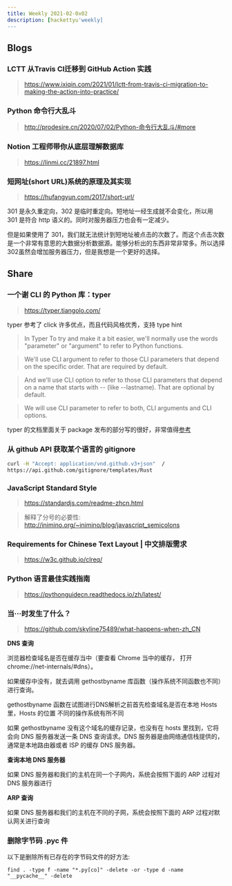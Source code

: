 ```yaml
---
title: Weekly 2021-02-0x02
description: [hackettyu'weekly]
---
```


## Blogs

### LCTT 从Travis CI迁移到 GitHub Action 实践
> https://www.ixiqin.com/2021/01/lctt-from-travis-ci-migration-to-making-the-action-into-practice/

### Python 命令行大乱斗

> http://prodesire.cn/2020/07/02/Python-命令行大乱斗/#more

### Notion 工程师带你从底层理解数据库

> https://linmi.cc/21897.html

### 短网址(short URL)系统的原理及其实现

> https://hufangyun.com/2017/short-url/

301 是永久重定向，302 是临时重定向。短地址一经生成就不会变化，所以用 301 是符合 http 语义的。同时对服务器压力也会有一定减少。

但是如果使用了 301，我们就无法统计到短地址被点击的次数了。而这个点击次数是一个非常有意思的大数据分析数据源。能够分析出的东西非常非常多。所以选择302虽然会增加服务器压力，但是我想是一个更好的选择。

## Share

### 一个谢 CLI 的 Python 库：typer

> https://typer.tiangolo.com/

typer 参考了 click 许多优点，而且代码风格优秀，支持 type hint

> In Typer
To try and make it a bit easier, we'll normally use the words "parameter" or "argument" to refer to Python functions.

> We'll use CLI argument to refer to those CLI parameters that depend on the specific order. That are required by default.

> And we'll use CLI option to refer to those CLI parameters that depend on a name that starts with -- (like --lastname). That are optional by default.

> We will use CLI parameter to refer to both, CLI arguments and CLI options.

typer 的文档里面关于 package 发布的部分写的很好，非常值得[参考](https://typer.tiangolo.com/tutorial/package/)
### 从 github API 获取某个语言的 gitignore

```bash
curl -H "Accept: application/vnd.github.v3+json"  /
https://api.github.com/gitignore/templates/Rust
```

### JavaScript Standard Style

> https://standardjs.com/readme-zhcn.html

> 解释了分号的必要性: http://inimino.org/~inimino/blog/javascript_semicolons

### Requirements for Chinese Text Layout | 中文排版需求

> https://w3c.github.io/clreq/

### Python 语言最佳实践指南

> https://pythonguidecn.readthedocs.io/zh/latest/

### 当···时发生了什么？

> https://github.com/skyline75489/what-happens-when-zh_CN

**DNS 查询**

浏览器检查域名是否在缓存当中（要查看 Chrome 当中的缓存， 打开 chrome://net-internals/#dns）。

如果缓存中没有，就去调用 gethostbyname 库函数（操作系统不同函数也不同）进行查询。

gethostbyname 函数在试图进行DNS解析之前首先检查域名是否在本地 Hosts 里，Hosts 的位置 不同的操作系统有所不同

如果 gethostbyname 没有这个域名的缓存记录，也没有在 hosts 里找到，它将会向 DNS 服务器发送一条 DNS 查询请求。DNS 服务器是由网络通信栈提供的，通常是本地路由器或者 ISP 的缓存 DNS 服务器。

**查询本地 DNS 服务器**

如果 DNS 服务器和我们的主机在同一个子网内，系统会按照下面的 ARP 过程对 DNS 服务器进行

**ARP 查询**

如果 DNS 服务器和我们的主机在不同的子网，系统会按照下面的 ARP 过程对默认网关进行查询

### 删除字节码 .pyc 件

以下是删除所有已存在的字节码文件的好方法:

```find . -type f -name "*.py[co]" -delete -or -type d -name "__pycache__" -delete```
